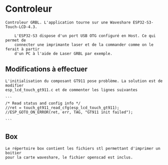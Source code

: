 # Controleur

    Controleur GRBL. L'application tourne sur une Waveshare ESP32-S3-Touch-LCD-4.3.

        L'ESP32-S3 dispose d'un port USB OTG configuré en Host. Ce qui permet de
        connecter une imprimante laser et de la commander comme on le ferait à partir
        d'un PC à l'aide de Laser GRBL par exemple.

## Modifications à effectuer

    L'initialisation du composant GT911 pose problème. La solution est de modifier 
    esp_lcd_touch_gt911.c et de commenter les lignes suivantes

    ```
    /* Read status and config info */
    //ret = touch_gt911_read_cfg(esp_lcd_touch_gt911);
    //ESP_GOTO_ON_ERROR(ret, err, TAG, "GT911 init failed");

    ```

## Box

    Le répertoire box contient les fichiers stl permettant d'imprimer un boitier 
    pour la carte waveshare, le fichier openscad est inclus.

